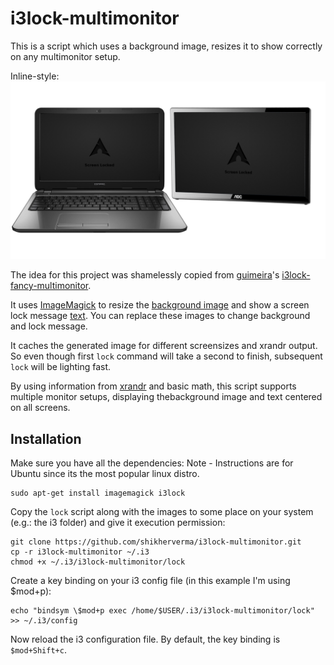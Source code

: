 # i3lock-multimonitor
This is a script which uses a background image, resizes it to show correctly on any multimonitor setup.

Inline-style: 
![i3lock-multimonitor-demo](./i3lock-multimonitor-demo.png "i3lock-multimonitor-demo.png")

The idea for this project was shamelessly copied from [guimeira](https://github.com/guimeira)'s [i3lock-fancy-multimonitor](https://github.com/guimeira/i3lock-fancy-multimonitor).

It uses [ImageMagick](http://www.imagemagick.org/) to resize the [background image](./img/background.png) and show a screen lock message [text](./img/text.png). You can replace these images to change background and lock message.

It caches the generated image for different screensizes and xrandr output. So even though first `lock` command will take a second to finish, subsequent `lock` will be lighting fast.

By using information from [xrandr](http://www.x.org/wiki/Projects/XRandR/) and basic math, this script supports multiple monitor setups, displaying thebackground image and text centered on all screens.

## Installation
Make sure you have all the dependencies:
Note - Instructions are for Ubuntu since its the most popular linux distro.
```
sudo apt-get install imagemagick i3lock
```
Copy the `lock` script along with the images to some place on your system (e.g.: the i3 folder) and give it execution permission:
```
git clone https://github.com/shikherverma/i3lock-multimonitor.git
cp -r i3lock-multimonitor ~/.i3
chmod +x ~/.i3/i3lock-multimonitor/lock
```
Create a key binding on your i3 config file (in this example I'm using $mod+p):
```
echo "bindsym \$mod+p exec /home/$USER/.i3/i3lock-multimonitor/lock" >> ~/.i3/config
```
Now reload the i3 configuration file. By default, the key binding is `$mod+Shift+c`.
